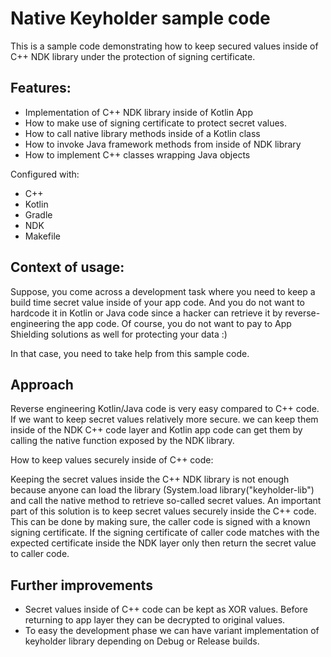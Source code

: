 # Native Keyholder sample code 

This is a sample code demonstrating how to keep secured values inside of C++ NDK library under the protection of signing certificate.

## Features:

* Implementation of C++ NDK library inside of Kotlin App
* How to make use of signing certificate to protect secret values.
* How to call native library methods inside of a Kotlin class
* How to invoke Java framework methods from inside of NDK library
* How to implement C++ classes wrapping Java objects

Configured with:

- C++
- Kotlin
- Gradle
- NDK
- Makefile

## Context of usage:

Suppose, you come across a development task where you need to keep a build time secret value inside of your app code. And you do not want to hardcode it in Kotlin or Java code since a hacker can retrieve it by reverse-engineering the app code.
Of course, you do not want to pay to App Shielding solutions as well for protecting your data :)

In that case, you need to take help from this sample code. 

## Approach

Reverse engineering Kotlin/Java code is very easy compared to C++ code. If we want to keep secret values relatively more secure.
we can keep them inside of the NDK C++ code layer and Kotlin app code can get them by calling the native function exposed by the NDK library.

How to keep values securely inside of C++ code:

Keeping the secret values inside the C++ NDK library is not enough because anyone can load the library (System.load library("keyholder-lib")
and call the native method to retrieve so-called secret values. An important part of this solution is to keep secret values securely inside the C++ code.
This can be done by making sure, the caller code is signed with a known signing certificate.
If the signing certificate of caller code matches with the expected certificate inside the NDK layer only then return the secret value to caller code.

## Further improvements 

- Secret values inside of C++ code can be kept as XOR values. Before returning to app layer they can be decrypted to original values.
- To easy the development phase we can have variant implementation of keyholder library depending on Debug or Release builds. 




